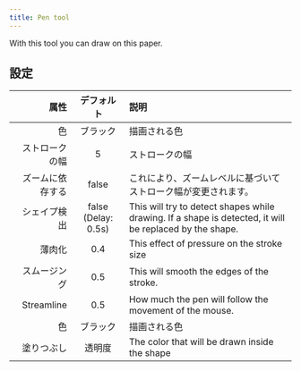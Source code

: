 ```yaml
---
title: Pen tool
---
```


With this tool you can draw on this paper.

## 設定

|         属性 |                                  デフォルト                                 | 説明                                                                                                                                      |
| ---------: | :--------------------------------------------------------------------: | :-------------------------------------------------------------------------------------------------------------------------------------- |
|          色 |                                  ブラック                                  | 描画される色                                                                                                                                  |
|    ストロークの幅 |                                    5                                   | ストロークの幅                                                                                                                                 |
|   ズームに依存する |                                  false                                 | これにより、ズームレベルに基づいてストローク幅が変更されます。                                                                                                         |
|     シェイプ検出 | false (Delay: 0.5s) | This will try to detect shapes while drawing. If a shape is detected, it will be replaced by the shape. |
|        薄肉化 |                           0.4                          | This effect of pressure on the stroke size                                                                                              |
|     スムージング |                           0.5                          | This will smooth the edges of the stroke.                                                                               |
| Streamline |                           0.5                          | How much the pen will follow the movement of the mouse.                                                                 |
|          色 |                                  ブラック                                  | 描画される色                                                                                                                                  |
|      塗りつぶし |                                   透明度                                  | The color that will be drawn inside the shape                                                                                           |
